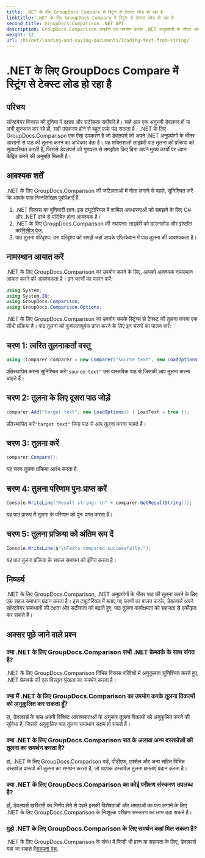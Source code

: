 ```yaml
---
title: .NET के लिए GroupDocs Compare में स्ट्रिंग से टेक्स्ट लोड हो रहा है
linktitle: .NET के लिए GroupDocs Compare में स्ट्रिंग से टेक्स्ट लोड हो रहा है
second_title: GroupDocs.Comparison .NET API
description: GroupDocs.Comparison लाइब्रेरी का उपयोग करके .NET अनुप्रयोगों के भीतर आसानी से टेक्स्ट की तुलना करें। निर्बाध एकीकरण के साथ दक्षता और सटीकता बढ़ाएँ।
weight: 12
url: /hi/net/loading-and-saving-documents/loading-text-from-string/
---
```


# .NET के लिए GroupDocs Compare में स्ट्रिंग से टेक्स्ट लोड हो रहा है

## परिचय
सॉफ्टवेयर विकास की दुनिया में दक्षता और सटीकता सर्वोपरि है। चाहे आप एक अनुभवी डेवलपर हों या अभी शुरुआत कर रहे हों, सही उपकरण होने से बहुत फर्क पड़ सकता है। .NET के लिए GroupDocs.Comparison एक ऐसा उपकरण है जो डेवलपर्स को अपने .NET अनुप्रयोगों के भीतर आसानी से पाठ की तुलना करने का अधिकार देता है। यह शक्तिशाली लाइब्रेरी पाठ तुलना की प्रक्रिया को सुव्यवस्थित करती है, जिससे डेवलपर्स को गुणवत्ता से समझौता किए बिना अपने मुख्य कार्यों पर ध्यान केंद्रित करने की अनुमति मिलती है।
## आवश्यक शर्तें
.NET के लिए GroupDocs.Comparison की जटिलताओं में गोता लगाने से पहले, सुनिश्चित करें कि आपके पास निम्नलिखित पूर्वापेक्षाएँ हैं:
1. .NET विकास का बुनियादी ज्ञान: इस ट्यूटोरियल में शामिल अवधारणाओं को समझने के लिए C# और .NET ढांचे से परिचित होना आवश्यक है।
2.  .NET के लिए GroupDocs.Comparison की स्थापना: लाइब्रेरी को डाउनलोड और इंस्टॉल करें[रिलीज पेज](https://releases.groupdocs.com/comparison/net/).
3. पाठ तुलना परिदृश्य: उस परिदृश्य को समझें जहां आपके एप्लिकेशन में पाठ तुलना की आवश्यकता है।

## नामस्थान आयात करें
.NET के लिए GroupDocs.Comparison का उपयोग करने के लिए, आपको आवश्यक नामस्थान आयात करने की आवश्यकता है। इन चरणों का पालन करें:

```csharp
using System;
using System.IO;
using GroupDocs.Comparison;
using GroupDocs.Comparison.Options;
```
.NET के लिए GroupDocs.Comparison का उपयोग करके स्ट्रिंग्स से टेक्स्ट की तुलना करना एक सीधी प्रक्रिया है। पाठ तुलना को कुशलतापूर्वक प्राप्त करने के लिए इन चरणों का पालन करें:
## चरण 1: त्वरित तुलनाकर्ता वस्तु
```csharp
using (Comparer comparer = new Comparer("source text", new LoadOptions() { LoadText = true }))
```
 प्रतिस्थापित करना सुनिश्चित करें`"source text"` उस वास्तविक पाठ से जिसकी आप तुलना करना चाहते हैं।
## चरण 2: तुलना के लिए दूसरा पाठ जोड़ें
```csharp
comparer.Add("target text", new LoadOptions() { LoadText = true });
```
 प्रतिस्थापित करें`"target text"` जिस पाठ से आप तुलना करना चाहते हैं।
## चरण 3: तुलना करें
```csharp
comparer.Compare();
```
यह चरण तुलना प्रक्रिया आरंभ करता है.
## चरण 4: तुलना परिणाम पुनः प्राप्त करें
```csharp
Console.WriteLine("Result string: \n" + comparer.GetResultString());
```
यह पाठ प्रारूप में तुलना के परिणाम को पुनः प्राप्त करता है।
## चरण 5: तुलना प्रक्रिया को अंतिम रूप दें
```csharp
Console.WriteLine($"\nTexts compared successfully.");
```
यह पाठ तुलना प्रक्रिया के सफल समापन को इंगित करता है।

## निष्कर्ष
.NET के लिए GroupDocs.Comparison, .NET अनुप्रयोगों के भीतर पाठ की तुलना करने के लिए एक सहज समाधान प्रदान करता है। इस ट्यूटोरियल में बताए गए चरणों का पालन करके, डेवलपर्स अपने सॉफ़्टवेयर समाधानों की दक्षता और सटीकता को बढ़ाते हुए, पाठ तुलना कार्यक्षमता को सहजता से एकीकृत कर सकते हैं।
## अक्सर पूछे जाने वाले प्रश्न
### क्या .NET के लिए GroupDocs.Comparison सभी .NET फ्रेमवर्क के साथ संगत है?
.NET के लिए GroupDocs.Comparison विभिन्न विकास परिवेशों में अनुकूलता सुनिश्चित करते हुए, .NET फ्रेमवर्क की एक विस्तृत श्रृंखला का समर्थन करता है।
### क्या मैं .NET के लिए GroupDocs.Comparison का उपयोग करके तुलना विकल्पों को अनुकूलित कर सकता हूँ?
हां, डेवलपर्स के पास अपनी विशिष्ट आवश्यकताओं के अनुसार तुलना विकल्पों को अनुकूलित करने की सुविधा है, जिससे अनुकूलित पाठ तुलना समाधान सक्षम हो सकते हैं।
### क्या .NET के लिए GroupDocs.Comparison पाठ के अलावा अन्य दस्तावेज़ों की तुलना का समर्थन करता है?
हां, .NET के लिए GroupDocs.Comparison वर्ड, पीडीएफ, एक्सेल और अन्य सहित विभिन्न दस्तावेज़ प्रारूपों की तुलना का समर्थन करता है, जो व्यापक दस्तावेज़ तुलना क्षमताएं प्रदान करता है।
### क्या .NET के लिए GroupDocs.Comparison का कोई परीक्षण संस्करण उपलब्ध है?
हाँ, डेवलपर्स खरीदारी का निर्णय लेने से पहले इसकी विशेषताओं और क्षमताओं का पता लगाने के लिए .NET के लिए GroupDocs.Comparison के निःशुल्क परीक्षण संस्करण का लाभ उठा सकते हैं।
### मुझे .NET के लिए GroupDocs.Comparison के लिए समर्थन कहां मिल सकता है?
 .NET के लिए GroupDocs.Comparison के संबंध में किसी भी प्रश्न या सहायता के लिए, डेवलपर्स यहां जा सकते हैं[सहयता मंच](https://forum.groupdocs.com/c/comparison/12).